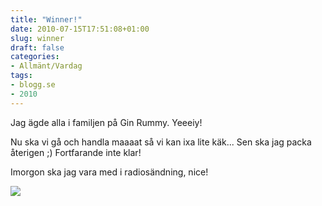 ```yaml
---
title: "Winner!"
date: 2010-07-15T17:51:08+01:00
slug: winner
draft: false
categories:
- Allmänt/Vardag
tags:
- blogg.se
- 2010
---
```

Jag ägde alla i familjen på Gin Rummy. Yeeeiy!  
  
Nu ska vi gå och handla maaaat så vi kan ixa lite käk... Sen ska jag packa återigen ;) Fortfarande inte klar!  
  
Imorgon ska jag vara med i radiosändning, nice!  
  
![](/assets/images/blogg.se/dsc01624_98254883.jpg)